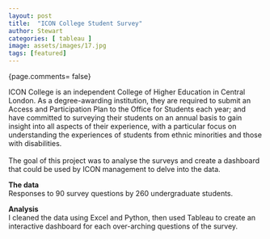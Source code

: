 ```yaml
---
layout: post
title:  "ICON College Student Survey"
author: Stewart
categories: [ tableau ]
image: assets/images/17.jpg
tags: [featured]
---
```


{page.comments= false}


ICON College is an independent College of Higher Education in Central London. As a degree-awarding institution, they are required to submit an Access and Participation Plan to the Office for Students each year; and have committed to surveying their students on an annual basis to gain insight into all aspects of their experience, with a particular focus on understanding the experiences of students from ethnic minorities and those with disabilities. 
<br><br>
The goal of this project was to analyse the surveys and create a dashboard that could be used by ICON management to delve into the data.

**The data** <br>
Responses to 90 survey questions by 260 undergraduate students.

**Analysis** <br>
I cleaned the data using Excel and Python, then used Tableau to create an interactive dashboard for each over-arching questions of the survey. 




